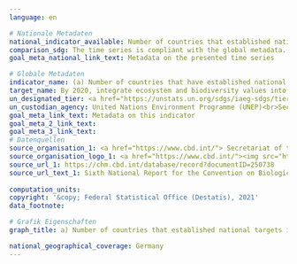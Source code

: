 ```yaml
---
language: en    

# Nationale Metadaten    
national_indicator_available: Number of countries that established national targets in accordance with Aichi Biodiversity Target 2 of the Strategic Plan for Biodiversity 2011-2020 in their National Biodiversity Strategy and Action Plan (NBSAP) and the progress reported towards these targets    
comparison_sdg: The time series is compliant with the global metadata.    
goal_meta_national_link_text: Metadata on the presented time series    

# Globale Metadaten    
indicator_name: (a) Number of countries that have established national targets in accordance with or similar to Aichi Biodiversity Target 2 of the Strategic Plan for Biodiversity 2011–2020 in their national biodiversity strategy and action plans and the progress reported towards these targets; and (b) integration of biodiversity into national accounting and reporting systems, defined as implementation of the System of Environmental-Economic Accounting    
target_name: By 2020, integrate ecosystem and biodiversity values into national and local planning, development processes, poverty reduction strategies and accounts    
un_designated_tier: <a href="https://unstats.un.org/sdgs/iaeg-sdgs/tier-classification/" title="Click here for more information on the UN tier classification."  target="_blank">Tier I/II</a>    
un_custodian_agency: United Nations Environment Programme (UNEP)<br>Secretariat of the Convention on Biological Diversity (CBD)    
goal_meta_link_text: Metadata on this indicator    
goal_meta_2_link_text:     
goal_meta_3_link_text:         
# Datenquellen
source_organisation_1: <a href="https://www.cbd.int/"> Secretariat of the Convention on Biological Diversity </a>
source_organisation_logo_1: <a href="https://www.cbd.int/"><img src="https://g205sdgs.github.io/sdg-indicators/public/OrgImgEn/cbd.png" alt="Logo cbd" style="height:60px; width:148px"/></a>
source_url_1: https://chm.cbd.int/database/record?documentID=250738
source_url_text_1: Sixth National Report for the Convention on Biological Diversity
    
computation_units:     
copyright: '&copy; Federal Statistical Office (Destatis), 2021'    
data_footnote:     

# Grafik Eigenschaften    
graph_title: a) Number of countries that established national targets in accordance with Aichi Biodiversity Target 2 of the Strategic Plan for Biodiversity 2011–2020 in their National Biodiversity Strategy and Action Plan (NBSAP) and the progress reported towards these targets    

national_geographical_coverage: Germany    
---
```


<span></span>